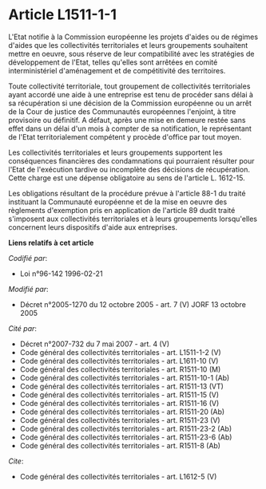 # Article L1511-1-1

L'Etat notifie à la Commission européenne les projets d'aides ou de régimes d'aides que les collectivités territoriales et
leurs groupements souhaitent mettre en oeuvre, sous réserve de leur compatibilité avec les stratégies de développement de
l'Etat, telles qu'elles sont arrêtées en comité interministériel d'aménagement et de compétitivité des territoires. 

Toute collectivité territoriale, tout groupement de collectivités territoriales ayant accordé une aide à une entreprise est
tenu de procéder sans délai à sa récupération si une décision de la Commission européenne ou un arrêt de la Cour de justice
des Communautés européennes l'enjoint, à titre provisoire ou définitif. A défaut, après une mise en demeure restée sans effet
dans un délai d'un mois à compter de sa notification, le représentant de l'Etat territorialement compétent y procède d'office
par tout moyen. 

Les collectivités territoriales et leurs groupements supportent les conséquences financières des condamnations qui pourraient
résulter pour l'Etat de l'exécution tardive ou incomplète des décisions de récupération. Cette charge est une dépense
obligatoire au sens de l'article L. 1612-15. 

Les obligations résultant de la procédure prévue à l'article 88-1 du traité instituant la Communauté européenne et de la mise
en oeuvre des règlements d'exemption pris en application de l'article 89 dudit traité s'imposent aux collectivités
territoriales et à leurs groupements lorsqu'elles concernent leurs dispositifs d'aide aux entreprises.

**Liens relatifs à cet article**

_Codifié par_:

  - Loi n°96-142 1996-02-21

_Modifié par_:

  - Décret n°2005-1270 du 12 octobre 2005 - art. 7 (V) JORF 13 octobre 2005

_Cité par_:

  - Décret n°2007-732 du 7 mai 2007 - art. 4 (V)
  - Code général des collectivités territoriales - art. L1511-1-2 (V)
  - Code général des collectivités territoriales - art. L1611-10 (V)
  - Code général des collectivités territoriales - art. R1511-10 (M)
  - Code général des collectivités territoriales - art. R1511-10-1 (Ab)
  - Code général des collectivités territoriales - art. R1511-13 (VT)
  - Code général des collectivités territoriales - art. R1511-15 (V)
  - Code général des collectivités territoriales - art. R1511-16 (V)
  - Code général des collectivités territoriales - art. R1511-20 (Ab)
  - Code général des collectivités territoriales - art. R1511-23 (V)
  - Code général des collectivités territoriales - art. R1511-23-2 (Ab)
  - Code général des collectivités territoriales - art. R1511-23-6 (Ab)
  - Code général des collectivités territoriales - art. R1511-8 (Ab)

_Cite_:

  - Code général des collectivités territoriales - art. L1612-5 (V)
